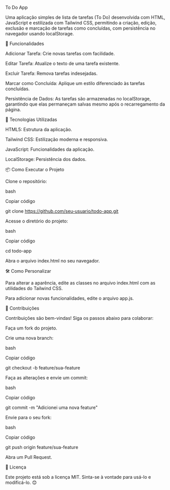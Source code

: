 To Do App

Uma aplicação simples de lista de tarefas (To Do) desenvolvida com HTML, JavaScript e estilizada com Tailwind CSS, permitindo a criação, edição, exclusão e marcação de tarefas como concluídas, com persistência no navegador usando localStorage.


🎯 Funcionalidades

Adicionar Tarefa: Crie novas tarefas com facilidade.

Editar Tarefa: Atualize o texto de uma tarefa existente.

Excluir Tarefa: Remova tarefas indesejadas.

Marcar como Concluída: Aplique um estilo diferenciado às tarefas concluídas.

Persistência de Dados: As tarefas são armazenadas no localStorage, garantindo que elas permaneçam salvas mesmo após o recarregamento da página.


🚀 Tecnologias Utilizadas

HTML5: Estrutura da aplicação.

Tailwind CSS: Estilização moderna e responsiva.

JavaScript: Funcionalidades da aplicação.

LocalStorage: Persistência dos dados.


📦 Como Executar o Projeto

Clone o repositório:

bash

Copiar código

git clone https://github.com/seu-usuario/todo-app.git

Acesse o diretório do projeto:

bash

Copiar código

cd todo-app

Abra o arquivo index.html no seu navegador.


🛠️ Como Personalizar

Para alterar a aparência, edite as classes no arquivo index.html com as utilidades do Tailwind CSS.

Para adicionar novas funcionalidades, edite o arquivo app.js.



🤝 Contribuições

Contribuições são bem-vindas! Siga os passos abaixo para colaborar:

Faça um fork do projeto.

Crie uma nova branch:

bash

Copiar código

git checkout -b feature/sua-feature

Faça as alterações e envie um commit:

bash

Copiar código

git commit -m "Adicionei uma nova feature"

Envie para o seu fork:

bash

Copiar código

git push origin feature/sua-feature

Abra um Pull Request.


📝 Licença

Este projeto está sob a licença MIT. Sinta-se à vontade para usá-lo e modificá-lo. 😊
